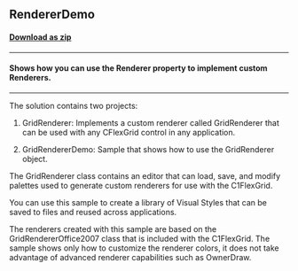## RendererDemo
#### [Download as zip](https://grapecity.github.io/DownGit/#/home?url=https://github.com/GrapeCity/ComponentOne-WinForms-Samples/tree/master/NetFramework\FlexGrid\CS\GridRenderer\GridRenderer)
____
#### Shows how you can use the Renderer property to implement custom Renderers.
____
The solution contains two projects: 

1) GridRenderer: Implements a custom renderer called GridRenderer that can be used with any CFlexGrid control in any application. 

2) GridRendererDemo: Sample that shows how to use the GridRenderer object. 

The GridRenderer class contains an editor that can load, save, and modify palettes used to generate custom renderers for use with the C1FlexGrid. 

You can use this sample to create a library of Visual Styles that can be saved to files and reused across applications. 

The renderers created with this sample are based on the GridRendererOffice2007 class that is included with the C1FlexGrid. The sample shows only how to customize the renderer colors, it does not take advantage of advanced renderer capabilities such as OwnerDraw. 